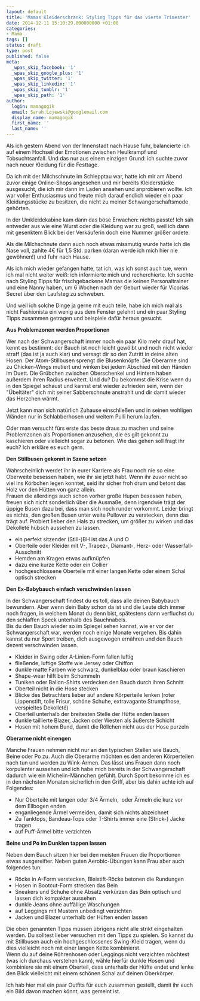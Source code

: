 ```yaml
---
layout: default
title: 'Mamas Kleiderschrank: Styling Tipps für das vierte Trimester'
date: 2014-12-11 15:10:29.000000000 +01:00
categories:
- Mama
tags: []
status: draft
type: post
published: false
meta:
  _wpas_skip_facebook: '1'
  _wpas_skip_google_plus: '1'
  _wpas_skip_twitter: '1'
  _wpas_skip_linkedin: '1'
  _wpas_skip_tumblr: '1'
  _wpas_skip_path: '1'
author:
  login: mamagogik
  email: Sarah.Lojewski@googlemail.com
  display_name: mamagogik
  first_name: ''
  last_name: ''
---
```

<p>Als ich gestern Abend von der Innenstadt nach Hause fuhr, balancierte ich auf einem Hochseil der Emotionen zwischen Heulkrampf und Tobsuchtsanfall. Und das nur aus einem einzigen Grund: ich suchte zuvor nach neuer Kleidung für die Festtage.</p>
<p>Da ich mit der Milchschnute im Schlepptau war, hatte ich mir am Abend zuvor einige Online-Shops angesehen und mir bereits Kleiderstücke ausgesucht, die ich mir dann im Laden ansehen und anprobieren wollte. Ich war voller Enthusiasmus und freute mich darauf endlich wieder ein paar Kleidungsstücke zu besitzen, die nicht zu meiner Schwangerschaftsmode gehörten.</p>
<p>In der Umkleidekabine kam dann das böse Erwachen: nichts passte! Ich sah entweder aus wie eine Wurst oder die Kleidung war zu groß, weil ich dann mit gesenktem Blick bei der Verkäuferin doch eine Nummer größer ordete.</p>
<p>Als die Milchschnute dann auch noch etwas missmutig wurde hatte ich die Nase voll, zahlte 4€ für 1,5 Std. parken (daran werde ich mich hier nie gewöhnen!) und fuhr nach Hause.</p>
<p>Als ich mich wieder gefangen hatte, tat ich, was ich sonst auch tue, wenn ich mal nicht weiter weiß: ich informierte mich und recherchierte. Ich suchte nach Styling Tipps für frischgebackene Mamas die keinen Personaltrainer und eine Nanny haben, um 6 Wochen nach der Geburt wieder für Vicorias Secret über den Laufsteg zu schweben.</p>
<p>Und weil ich solche Dinge ja gerne mit euch teile, habe ich mich mal als nicht Fashionista ein wenig aus dem Fenster gelehnt und ein paar Styling Tipps zusammen getragen und beispiele dafür heraus gesucht.</p>
<p><strong>Aus Problemzonen werden Proportionen</strong></p>
<p>Wer nach der Schwangerschaft immer noch ein paar Kilo mehr drauf hat, kennt es bestimmt: der Bauch ist noch leicht gewölbt und noch nicht wieder straff (das ist ja auch klar) und versagt dir so den Zutritt in deine alten Hosen. Der Atom-Stillbusen sprengt die Blusenknöpfe. Die Oberarme sind zu Chicken-Wings mutiert und winken bei jedem Abschied mit den Händen im Duett. Die Grübchen zwischen Oberschenkel und Hintern haben außerdem ihren Radius erweitert. Und du? Du bekommst die Krise wenn du in den Spiegel schaust und kannst erst wieder zufrieden sein, wenn der "Übeltäter" dich mit seiner Sabberschnute anstrahlt und dir damit wieder das Herzchen wärmt.</p>
<p>Jetzt kann man sich natürlich Zuhause einschließen und in seinen wohligen Wänden nur in Schlabberhosen und weitem Pulli herum laufen.</p>
<p>Oder man versucht fürs erste das beste draus zu machen und seine Problemzonen als Proportionen anzusehen, die es gilt gekonnt zu kaschieren oder vielleicht sogar zu betonen. Wie das gehen soll fragt ihr euch? Ich erkläre es euch gern.</p>
<p><strong>Den Stillbusen gekonnt in Szene setzen</strong></p>
<p>Wahrscheinlich werdet ihr in eurer Karriere als Frau noch nie so eine Oberweite besessen haben, wie ihr sie jetzt habt. Wenn ihr zuvor nicht so viel ins Körbchen legen konntet, seid ihr sicher froh drum und betont das Holz vor den Hütten von ganz allein.<br />
Frauen die allerdings auch schon vorher große Hupen besessen haben, freuen sich nicht sonderlich über die Ausmaße, denn irgendwie trägt der üppige Busen dazu bei, dass man sich noch runder vorkommt. Leider bringt es nichts, den großen Busen unter weite Pullover zu verstecken, denn das trägt auf. Probiert lieber den Hals zu strecken, um größer zu wirken und das Dekolleté hübsch aussehen zu lassen.</p>
<ul>
<li>ein perfekt sitzender (Still-)BH ist das A und O</li>
<li>Oberteile oder Kleider mit V-, Trapez-, Diamant-, Herz- oder Wasserfall-Ausschnitt</li>
<li>Hemden am Kragen etwas aufknüpfen</li>
<li>dazu eine kurze Kette oder ein Collier</li>
<li>hochgeschlossene Oberteile mit einer langen Kette oder einem Schal optisch strecken</li>
</ul>
<p><strong>Den Ex-Babybauch einfach verschwinden lassen</strong></p>
<p>In der Schwangerschaft findest du es toll, dass alle deinen Babybauch bewundern. Aber wenn dein Baby schon da ist und die Leute dich immer noch fragen, in welchem Monat du denn bist, spätestens dann verfluchst du den schlaffen Speck unterhalb des Bauchnabels.<br />
Bis du den Bauch wieder so im Spiegel sehen kannst, wie er vor der Schwangerschaft war, werden noch einige Monate vergehen. Bis dahin kannst du nur Sport treiben, dich ausgewogen ernähren und den Bauch dezent verschwinden lassen.</p>
<ul>
<li>Kleider in Swing oder A-Linien-Form fallen luftig</li>
<li>fließende, luftige Stoffe wie Jersey oder Chiffon</li>
<li>dunkle matte Farben wie schwarz, dunkelblau oder braun kaschieren</li>
<li>Shape-wear hilft beim Schummeln</li>
<li>Tuniken oder Ballon-Shirts verdecken den Bauch durch ihren Schnitt</li>
<li>Oberteil nicht in die Hose stecken</li>
<li>Blicke des Betrachters lieber auf andere Körperteile lenken (roter Lippenstift, tolle Frisur, schöne Schuhe, extravagante Strumpfhose, verspieltes Dekolleté)</li>
<li>Oberteil unterhalb der breitesten Stelle der Hüfte enden lassen</li>
<li>dunkle taillierte Blazer, Jacken oder Westen als äußerste Schicht</li>
<li>Hosen mit hohem Bund, damit die Röllchen nicht aus der Hose purzeln</li>
</ul>
<p><strong>Oberarme nicht einengen</strong></p>
<p>Manche Frauen nehmen nicht nur an den typischen Stellen wie Bauch, Beine oder Po zu. Auch die Oberarme möchten es den anderen Körperteilen nach tun und werden zu Wink-Armen. Das lässt uns Frauen dann noch korpulenter aussehen und ich habe mich bereits in der Schwangerschaft dadurch wie ein Michelin-Männchen gefühlt. Durch Sport bekomme ich es in den nächsten Monaten sicherlich in den Griff, aber bis dahin achte ich auf Folgendes:</p>
<ul>
<li>Nur Oberteile mit langen oder 3/4 Ärmeln,  oder Ärmeln die kurz vor dem Ellbogen enden</li>
<li>enganliegende Ärmel vermeiden, damit sich nichts abzeichnet</li>
<li>Zu Tanktops, Bandeau-Tops oder T-Shirts immer eine (Strick-) Jacke tragen</li>
<li>auf Puff-Ärmel bitte verzichten</li>
</ul>
<p><strong>Beine und Po im Dunklen tappen lassen</strong></p>
<p>Neben dem Bauch sitzen hier bei den meisten Frauen die Proportionen etwas ausgereifter. Neben guten Aerobic-Übungen kann Frau aber auch folgendes tun:</p>
<ul>
<li>Röcke in A-Form verstecken, Bleistift-Röcke betonen die Rundungen</li>
<li>Hosen in Bootcut-Form strecken das Bein</li>
<li>Sneakers und Schuhe ohne Absatz verkürzen das Bein optisch und lassen dich kompakter aussehen</li>
<li>dunkle Jeans ohne auffällige Waschungen</li>
<li>auf Leggings mit Mustern unbedingt verzichten</li>
<li>Jacken und Blazer unterhalb der Hüften enden lassen</li>
</ul>
<p>Die oben genannten Tipps müssen übrigens nicht alle strikt eingehalten werden. Du solltest lieber versuchen mit den Tipps zu spielen. So kannst du mit Stillbusen auch ein hochgeschlossenes Swing-Kleid tragen, wenn du dies vielleicht noch mit einer langen Kette kombinierst.<br />
Wenn du auf deine Röhrenhosen oder Leggings nicht verzichten möchtest (was ich durchaus verstehen kann), wähle hierfür dunkle Hosen und kombiniere sie mit einem Oberteil, dass unterhalb der Hüfte endet und lenke den Blick vielleicht mit einem schönen Schal auf deinen Oberkörper.</p>
<p>Ich hab hier mal ein paar Outfits für euch zusammen gestellt, damit ihr euch ein Bild davon machen könnt, was gemeint ist.</p>
